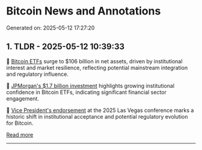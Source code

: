 # Bitcoin News and Annotations

Generated on: 2025-05-12 17:27:20

## 1. TLDR - 2025-05-12 10:39:33

🔹 [Bitcoin ETFs](https://coinmarketcap.com/community/articles/6820f4d048e45b1b6072cecc) surge to $106 billion in net assets, driven by institutional interest and market resilience, reflecting potential mainstream integration and regulatory influence.

🔹 [JPMorgan's $1.7 billion investment](https://coinmarketcap.com/community/articles/682187379394105c4dcb24b7) highlights growing institutional confidence in Bitcoin ETFs, indicating significant financial sector engagement.

🔹 [Vice President's endorsement](https://coinmarketcap.com/community/articles/6820706248a7980c7278ded3) at the 2025 Las Vegas conference marks a historic shift in institutional acceptance and potential regulatory evolution for Bitcoin.

[Read more](https://coinmarketcap.com/community/post/358977212)

---

